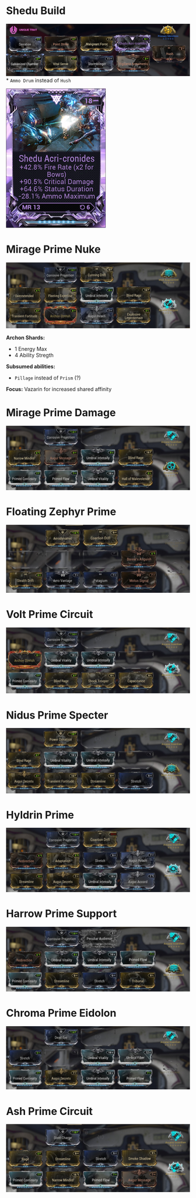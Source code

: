 # Shedu Build <a name="shedu"></a>
![Shedu Build](./media/shedu_build.png)
\* `Ammo Drum` instead of `Hush`

![Shedu Riven](./media/shedu_riven.png)

# Mirage Prime Nuke <a name="mirage-nuke"></a>
![mirage prime nuke](./media/mirage_nuke_build.jpg)

<b>Archon Shards:</b>
- 1 Energy Max
- 4 Ability Stregth

<b>Subsumed abilities:</b>
- `Pillage` instead of `Prism` (?)

<b>Focus:</b> Vazarin for increased shared affinity

# Mirage Prime Damage <a name="mirage-damage"></a>
![floating zephyr](./media/mirage_damage_build.jpg)

# Floating Zephyr Prime <a name="zephyr-fly"></a>
![floating zephyr](./media/zephyr_fly_build.jpg)

# Volt Prime Circuit <a name="volt-circuit"></a>
![floating zephyr](./media/volt_circuit_build.jpg)

# Nidus Prime Specter <a name="nidus-specter"></a>
![floating zephyr](./media/nidus_specter_build.jpg)

# Hyldrin Prime <a name="hyldrin"></a>
![floating zephyr](./media/hyldrin_build.jpg)

# Harrow Prime Support <a name="harrow-support"></a>
![floating zephyr](./media/harrow_support_build.jpg)

# Chroma Prime Eidolon <a name="chroma-eidolon"></a>
![floating zephyr](./media/chroma_eidolon_build.jpg)

# Ash Prime Circuit <a name="ash-circuit"></a>
![floating zephyr](./media/ash_circuit_build.jpg)